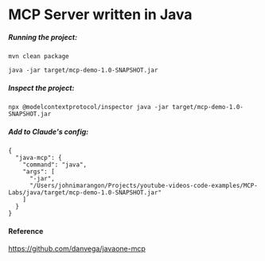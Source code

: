 # MCP Server written in Java


##### Running the project:

```
mvn clean package
```

```
java -jar target/mcp-demo-1.0-SNAPSHOT.jar
```

##### Inspect the project:

```
npx @modelcontextprotocol/inspector java -jar target/mcp-demo-1.0-SNAPSHOT.jar
```

##### Add to Claude's config:

```
{
  "java-mcp": {
    "command": "java",
    "args": [
      "-jar",
      "/Users/johnimarangon/Projects/youtube-videos-code-examples/MCP-Labs/java/target/mcp-demo-1.0-SNAPSHOT.jar"
    ]
  }
}
```

#### Reference

https://github.com/danvega/javaone-mcp
